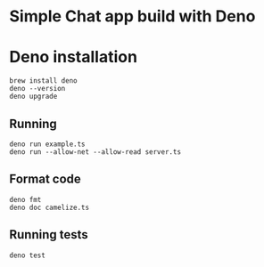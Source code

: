# Simple Chat app build with Deno

# Deno installation
```
brew install deno
deno --version
deno upgrade
```

## Running 
```
deno run example.ts
deno run --allow-net --allow-read server.ts
```

## Format code
```
deno fmt
deno doc camelize.ts
```

## Running tests
```
deno test
```